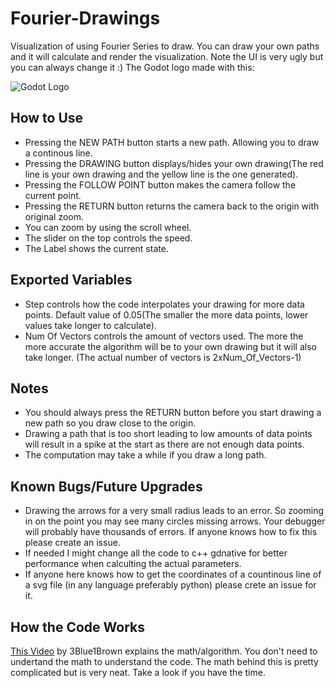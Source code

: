 # Fourier-Drawings
Visualization of using Fourier Series to draw. You can draw your own paths and it will calculate and render the visualization. Note the UI is very ugly but you can always change it :) The Godot logo made with this:

![Godot Logo](https://user-images.githubusercontent.com/52044956/113972348-50974180-97ef-11eb-82f5-f49495a18091.png)

## How to Use
* Pressing the NEW PATH button starts a new path. Allowing you to draw a continous line.
* Pressing the DRAWING button displays/hides your own drawing(The red line is your own drawing and the yellow line is the one generated).
* Pressing the FOLLOW POINT button makes the camera follow the current point.
* Pressing the RETURN button returns the camera back to the origin with original zoom.
* You can zoom by using the scroll wheel.
* The slider on the top controls the speed.
* The Label shows the current state.

## Exported Variables
* Step controls how the code interpolates your drawing for more data points. Default value of 0.05(The smaller the more data points, lower values take longer to calculate).
* Num Of Vectors controls the amount of vectors used. The more the more accurate the algorithm will be to your own drawing but it will also take longer. (The actual number of vectors is 2xNum_Of_Vectors-1)

## Notes
* You should always press the RETURN button before you start drawing a new path so you draw close to the origin.
* Drawing a path that is too short leading to low amounts of data points will result in a spike at the start as there are not enough data points.
* The computation may take a while if you draw a long path.


## Known Bugs/Future Upgrades
* Drawing the arrows for a very small radius leads to an error. So zooming in on the point you may see many circles missing arrows. Your debugger will probably have thousands of errors. If anyone knows how to fix this please create an issue. 
* If needed I might change all the code to c++ gdnative for better performance when calculting the actual parameters.
* If anyone here knows how to get the coordinates of a countinous line of a svg file (in any language preferably python) please crete an issue for it.

## How the Code Works
[This Video](https://www.youtube.com/watch?v=r6sGWTCMz2k&t) by 3Blue1Brown explains the math/algorithm. You don't need to undertand the math to understand the code. The math behind this is pretty complicated but is very neat. Take a look if you have the time. 
